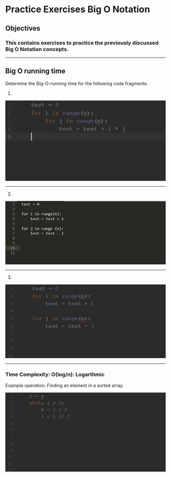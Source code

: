 # Practice Exercises Big O Notation

## Objectives
### This contains exercises to practice the previously discussed Big O Notation concepts.

---

## Big O running time

Determine the Big-O-running time for the following code fragments.

1. 
![](/assets/2Big_O_01.png)

---
2. 
![](/assets/2Big_O_02a.png)

---
3.
![](/assets/2Big_O_02.png)

---
### Time Complexity: O(log/n): Logarthmic
Example operation: Finding an element in a sorted array.

![](assets/2Big_O_03.png)

